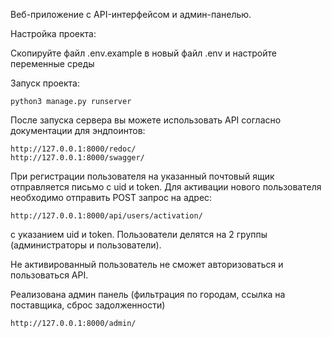 Веб-приложение с API-интерфейсом и админ-панелью.

Настройка проекта:

Скопируйте файл .env.example в новый файл .env и настройте переменные среды

Запуск проекта:

    python3 manage.py runserver

После запуска сервера вы можете использовать API согласно документации для эндпоинтов:

    http://127.0.0.1:8000/redoc/
    http://127.0.0.1:8000/swagger/

При регистрации пользователя на указанный почтовый ящик отправляется письмо с uid и token. Для активации нового пользователя необходимо отправить POST запрос на адрес:

    http://127.0.0.1:8000/api/users/activation/
с указанием uid и token.
Пользователи делятся на 2 группы (администраторы и пользователи).

Не активированный пользователь не сможет авторизоваться и пользоваться API.

Реализована админ панель (фильтрация по городам, ссылка на поставщика, сброс задолженности)

    http://127.0.0.1:8000/admin/ 
